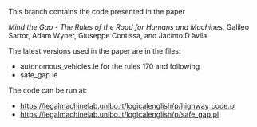 This branch contains the code presented in the paper 

*Mind the Gap - The Rules of the Road for Humans and Machines*, Galileo Sartor, Adam Wyner, Giuseppe Contissa, and Jacinto D ́avila

The latest versions used in the paper are in the files:

- autonomous_vehicles.le for the rules 170 and following
- safe_gap.le 

The code can be run at:

- https://legalmachinelab.unibo.it/logicalenglish/p/highway_code.pl
- https://legalmachinelab.unibo.it/logicalenglish/p/safe_gap.pl